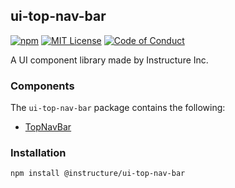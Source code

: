 ## ui-top-nav-bar

[![npm][npm]][npm-url]
[![MIT License][license-badge]][license]
[![Code of Conduct][coc-badge]][coc]

A UI component library made by Instructure Inc.

### Components

The `ui-top-nav-bar` package contains the following:

- [TopNavBar](#TopNavBar)

### Installation

```sh
npm install @instructure/ui-top-nav-bar
```

[npm]: https://img.shields.io/npm/v/@instructure/ui-top-nav-bar.svg
[npm-url]: https://npmjs.com/package/@instructure/ui-top-nav-bar
[license-badge]: https://img.shields.io/npm/l/instructure-ui.svg?style=flat-square
[license]: https://github.com/instructure/instructure-ui/blob/master/LICENSE.md
[coc-badge]: https://img.shields.io/badge/code%20of-conduct-ff69b4.svg?style=flat-square
[coc]: https://github.com/instructure/instructure-ui/blob/master/CODE_OF_CONDUCT.md
